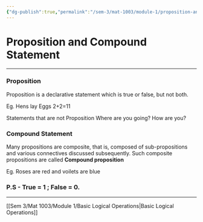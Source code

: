 ```yaml
---
{"dg-publish":true,"permalink":"/sem-3/mat-1003/module-1/proposition-and-compound-statement/"}
---
```


# Proposition and Compound Statement
---

### Proposition
Proposition is a declarative statement which is true or false, but not both.

Eg.
	Hens lay Eggs
	2+2=11

Statements that are not Proposition
	Where are you going?
	How are you?

### Compound Statement
Many propositions are composite, that is, composed of sub-propositions and various connectives discussed subsequently. Such composite propositions are called **Compound proposition**

Eg.
	Roses are red and voilets are blue

### P.S -  True = 1 ; False = 0.

---

[[Sem 3/Mat 1003/Module 1/Basic Logical Operations|Basic Logical Operations]]